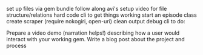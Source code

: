 set up files via gem bundle
follow along avi's setup video for file structure/relations
hard code cli to get things working
start an episode class
create scraper (require nokogiri, open-uri)
clean output
debug cli
to do:

Prepare a video demo (narration helps!) describing how a user would interact with your working gem. Write a blog post about the project and process